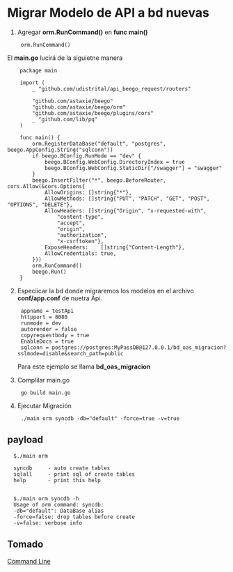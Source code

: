 # Migrar Modelo de API a bd nuevas

1. Agregar **orm.RunCommand()**  en **func main()**

        orm.RunCommand()

  El **main.go** lucirá de la siguietne manera

        package main

        import (
        	_ "github.com/udistrital/api_beego_request/routers"

        	"github.com/astaxie/beego"
        	"github.com/astaxie/beego/orm"
        	"github.com/astaxie/beego/plugins/cors"
        	_ "github.com/lib/pq"
        )

        func main() {
        	orm.RegisterDataBase("default", "postgres", beego.AppConfig.String("sqlconn"))
        	if beego.BConfig.RunMode == "dev" {
        		beego.BConfig.WebConfig.DirectoryIndex = true
        		beego.BConfig.WebConfig.StaticDir["/swagger"] = "swagger"
        	}
        	beego.InsertFilter("*", beego.BeforeRouter, cors.Allow(&cors.Options{
        		AllowOrigins: []string{"*"},
        		AllowMethods: []string{"PUT", "PATCH", "GET", "POST", "OPTIONS", "DELETE"},
        		AllowHeaders: []string{"Origin", "x-requested-with",
        			"content-type",
        			"accept",
        			"origin",
        			"authorization",
        			"x-csrftoken"},
        		ExposeHeaders:    []string{"Content-Length"},
        		AllowCredentials: true,
        	}))
        	orm.RunCommand()
        	beego.Run()
        }

2. Especiicar la bd donde migraremos los modelos en el archivo **conf/app.conf** de nuetra Api.

        appname = testApi
        httpport = 8080
        runmode = dev
        autorender = false
        copyrequestbody = true
        EnableDocs = true
        sqlconn = postgres://postgres:MyPassDB@127.0.0.1/bd_oas_migracion?sslmode=disable&search_path=public

    Para este ejemplo se llama **bd_oas_migracion**

3. Complilar main.go

        go build main.go

4. Ejecutar Migración

        ./main orm syncdb -db="default" -force=true -v=true

## payload

      $./main orm

      syncdb     - auto create tables
      sqlall     - print sql of create tables
      help       - print this help


      $./main orm syncdb -h
      Usage of orm command: syncdb:
      -db="default": DataBase alias
      -force=false: drop tables before create
      -v=false: verbose info

## Tomado
[Command Line](https://beego.me/docs/mvc/model/cmd.md#command-line)
